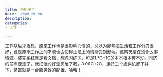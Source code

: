 ```yaml
---
title: 换机子了
date: '2005-09-06'
description:
categories:
- 工作

---
```

工作以后才发现，原来工作也是很影响心情的，总以为能够把生活和工作分的很好，但是原来工作上的不顺也会使得生活上的情绪受到影响。这两天是在没什么事情做，装完系统就是看文档，想练习练习，可是1.7G+1G的本本根本奔不动。同济的前辈要走了，就把他的好宝贝给了我，3.06G+2G，运行三个虚拟机都不抖一下，简直就是一台服务器的配置，哈哈！